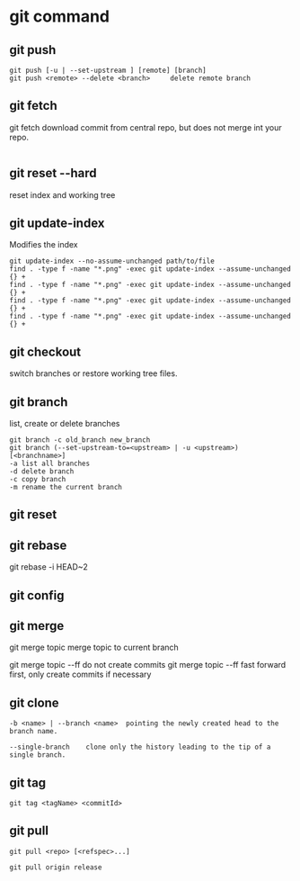 # git command 

## git push 
```
git push [-u | --set-upstream ] [remote] [branch]
git push <remote> --delete <branch>     delete remote branch 
```

## git fetch

git fetch download commit from central repo, but does not merge int your repo.
```

```

## git reset --hard
reset index and working tree

## git update-index

Modifies the index

```
git update-index --no-assume-unchanged path/to/file
find . -type f -name "*.png" -exec git update-index --assume-unchanged {} +
find . -type f -name "*.png" -exec git update-index --assume-unchanged {} +
find . -type f -name "*.png" -exec git update-index --assume-unchanged {} +
find . -type f -name "*.png" -exec git update-index --assume-unchanged {} +
```

## git checkout

switch branches or restore working tree files.

## git branch
list, create or delete branches
```
git branch -c old_branch new_branch
git branch (--set-upstream-to=<upstream> | -u <upstream>) [<branchname>]
-a list all branches
-d delete branch
-c copy branch
-m rename the current branch
```

## git reset

## git rebase
git rebase -i HEAD~2   



## git config



## git merge


git merge topic merge topic to current branch

git merge topic --ff   do not create commits
git merge topic --ff   fast forward first, only create commits if necessary


## git clone

```
-b <name> | --branch <name>  pointing the newly created head to the branch name.

--single-branch    clone only the history leading to the tip of a single branch.
```

## git tag
```
git tag <tagName> <commitId>
```

## git pull
```
git pull <repo> [<refspec>...]

git pull origin release
```
